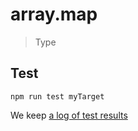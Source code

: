 # array.map

> Type


## Test

    npm run test myTarget

We keep [a log of test results](./test/results_log.md)


